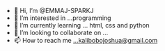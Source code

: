 - 👋 Hi, I’m @EMMAJ-SPARKJ
- 👀 I’m interested in ...programming
- 🌱 I’m currently learning ... html, css and python
- 💞️ I’m looking to collaborate on ...
- 📫 How to reach me ...kalibobojoshua@gmail.com

<!---
EMMAJ-SPARKJ/EMMAJ-SPARKJ is a ✨ special ✨ repository because its `README.md` (this file) appears on your GitHub profile.
You can click the Preview link to take a look at your changes.
--->
